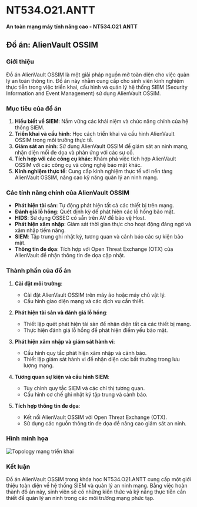 # NT534.O21.ANTT
**An toàn mạng máy tính nâng cao - NT534.O21.ANTT**

## Đồ án: AlienVault OSSIM

### Giới thiệu

Đồ án AlienVault OSSIM là một giải pháp nguồn mở toàn diện cho việc quản lý an toàn thông tin. Đồ án này nhằm cung cấp cho sinh viên kinh nghiệm thực tiễn trong việc triển khai, cấu hình và quản lý hệ thống SIEM (Security Information and Event Management) sử dụng AlienVault OSSIM.

### Mục tiêu của đồ án

1. **Hiểu biết về SIEM**: Nắm vững các khái niệm và chức năng chính của hệ thống SIEM.
2. **Triển khai và cấu hình**: Học cách triển khai và cấu hình AlienVault OSSIM trong môi trường thực tế.
3. **Giám sát an ninh**: Sử dụng AlienVault OSSIM để giám sát an ninh mạng, nhận diện mối đe dọa và phản ứng với các sự cố.
4. **Tích hợp với các công cụ khác**: Khám phá việc tích hợp AlienVault OSSIM với các công cụ và công nghệ bảo mật khác.
5. **Kinh nghiệm thực tế**: Cung cấp kinh nghiệm thực tế với nền tảng AlienVault OSSIM, nâng cao kỹ năng quản lý an ninh mạng.

### Các tính năng chính của AlienVault OSSIM

- **Phát hiện tài sản**: Tự động phát hiện tất cả các thiết bị trên mạng.
- **Đánh giá lỗ hổng**: Quét định kỳ để phát hiện các lỗ hổng bảo mật.
- **HIDS**: Sử dụng OSSEC có sẵn trên AV để bảo vệ Host.
- **Phát hiện xâm nhập**: Giám sát thời gian thực cho hoạt động đáng ngờ và xâm nhập tiềm năng.
- **SIEM**: Tập trung ghi nhật ký, tương quan và cảnh báo các sự kiện bảo mật.
- **Thông tin đe dọa**: Tích hợp với Open Threat Exchange (OTX) của AlienVault để nhận thông tin đe dọa cập nhật.

### Thành phần của đồ án

1. **Cài đặt môi trường**: 
   - Cài đặt AlienVault OSSIM trên máy ảo hoặc máy chủ vật lý.
   - Cấu hình giao diện mạng và các dịch vụ cần thiết.

2. **Phát hiện tài sản và đánh giá lỗ hổng**:
   - Thiết lập quét phát hiện tài sản để nhận diện tất cả các thiết bị mạng.
   - Thực hiện đánh giá lỗ hổng để phát hiện điểm yếu bảo mật.

3. **Phát hiện xâm nhập và giám sát hành vi**:
   - Cấu hình quy tắc phát hiện xâm nhập và cảnh báo.
   - Thiết lập giám sát hành vi để nhận diện các bất thường trong lưu lượng mạng.

4. **Tương quan sự kiện và cấu hình SIEM**:
   - Tùy chỉnh quy tắc SIEM và các chỉ thị tương quan.
   - Cấu hình cơ chế ghi nhật ký tập trung và cảnh báo.

5. **Tích hợp thông tin đe dọa**:
   - Kết nối AlienVault OSSIM với Open Threat Exchange (OTX).
   - Sử dụng các nguồn thông tin đe dọa để nâng cao giám sát an ninh.

### Hình minh họa

![Topology mạng triển khai](https://github.com/user-attachments/assets/41d71ca6-efd5-4585-91c4-e46596c23b4f)


### Kết luận

Đồ án AlienVault OSSIM trong khóa học NT534.O21.ANTT cung cấp một giới thiệu toàn diện về hệ thống SIEM và quản lý an ninh mạng. Bằng việc hoàn thành đồ án này, sinh viên sẽ có những kiến thức và kỹ năng thực tiễn cần thiết để quản lý an ninh trong các môi trường mạng phức tạp.
